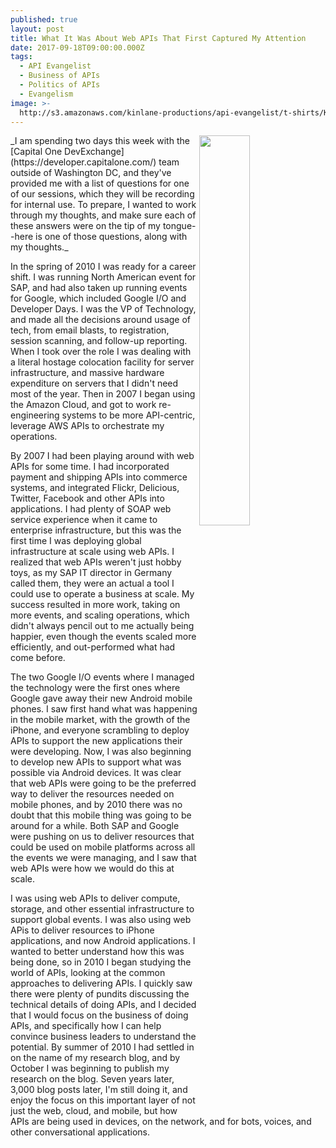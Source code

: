 ```yaml
---
published: true
layout: post
title: What It Was About Web APIs That First Captured My Attention
date: 2017-09-18T09:00:00.000Z
tags:
  - API Evangelist
  - Business of APIs
  - Politics of APIs
  - Evangelism
image: >-
  http://s3.amazonaws.com/kinlane-productions/api-evangelist/t-shirts/KL_InApiWeTrust-1000.png
---
```

<p><img src="http://s3.amazonaws.com/kinlane-productions/api-evangelist/t-shirts/KL_InApiWeTrust-1000.png" align="right" width="40%" style"padding: 15px;" /></p>
_I am spending two days this week with the [Capital One DevExchange](https://developer.capitalone.com/) team outside of Washington DC, and they've provided me with a list of questions for one of our sessions, which they will be recording for internal use. To prepare, I wanted to work through my thoughts, and make sure each of these answers were on the tip of my tongue--here is one of those questions, along with my thoughts._

In the spring of 2010 I was ready for a career shift. I was running North American event for SAP, and had also taken up running events for Google, which included Google I/O and Developer Days. I was the VP of Technology, and made all the decisions around usage of tech, from email blasts, to registration, session scanning, and follow-up reporting. When I took over the role I was dealing with a literal hostage colocation facility for server infrastructure, and massive hardware expenditure on servers that I didn't need most of the year. Then in 2007 I began using the Amazon Cloud, and got to work re-engineering systems to be more API-centric, leverage AWS APIs to orchestrate my operations. 

By 2007 I had been playing around with web APIs for some time. I had incorporated payment and shipping APIs into commerce systems, and integrated Flickr, Delicious, Twitter, Facebook and other APIs into applications. I had plenty of SOAP web service experience when it came to enterprise infrastructure, but this was the first time I was deploying global infrastructure at scale using web APIs. I realized that web APIs weren't just hobby toys, as my SAP IT director in Germany called them, they were an actual a tool I could use to operate a business at scale. My success resulted in more work, taking on more events, and scaling operations, which didn't always pencil out to me actually being happier, even though the events scaled more efficiently, and out-performed what had come before. 

The two Google I/O events where I managed the technology were the first ones where Google gave away their new Android mobile phones. I saw first hand what was happening in the mobile market, with the growth of the iPhone, and everyone scrambling to deploy APIs to support the new applications their were developing. Now, I was also beginning to develop new APIs to support what was possible via Android devices. It was clear that web APIs were going to be the preferred way to deliver the resources needed on mobile phones, and by 2010 there was no doubt that this mobile thing was going to be around for a while. Both SAP and Google were pushing on us to deliver resources that could be used on mobile platforms across all the events we were managing, and I saw that web APIs were how we would do this at scale.

I was using web APIs to deliver compute, storage, and other essential infrastructure to support global events. I was also using web APis to deliver resources to iPhone applications, and now Android applications. I wanted to better understand how this was being done, so in 2010 I began studying the world of APIs, looking at the common approaches to delivering APIs. I quickly saw there were plenty of pundits discussing the technical details of doing APIs, and I decided that I would focus on the business of doing APIs, and specifically how I can help convince business leaders to understand the potential. By summer of 2010 I had settled in on the name of my research blog, and by October I was beginning to publish my research on the blog. Seven years later, 3,000 blog posts later, I'm still doing it, and enjoy the focus on this important layer of not just the web, cloud, and mobile, but how APIs are being used in devices, on the network, and for bots, voices, and other conversational applications.


